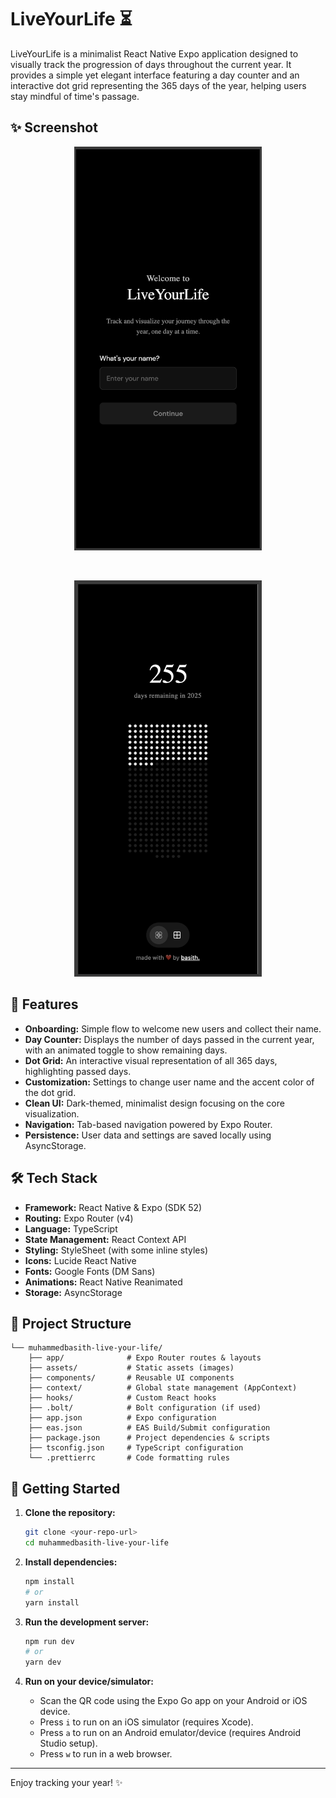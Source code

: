 # LiveYourLife ⏳

LiveYourLife is a minimalist React Native Expo application designed to visually track the progression of days throughout the current year. It provides a simple yet elegant interface featuring a day counter and an interactive dot grid representing the 365 days of the year, helping users stay mindful of time's passage.

## ✨ Screenshot

<p align="center">
  <img src="./assets/readme/first.png" alt="App Screenshot" width="300"/>
</p>
<br />
<p align="center">
  <img src="./assets/readme/home.png" alt="App Home Page" width="300"/>
</p>

## 🚀 Features

*   **Onboarding:** Simple flow to welcome new users and collect their name.
*   **Day Counter:** Displays the number of days passed in the current year, with an animated toggle to show remaining days.
*   **Dot Grid:** An interactive visual representation of all 365 days, highlighting passed days.
*   **Customization:** Settings to change user name and the accent color of the dot grid.
*   **Clean UI:** Dark-themed, minimalist design focusing on the core visualization.
*   **Navigation:** Tab-based navigation powered by Expo Router.
*   **Persistence:** User data and settings are saved locally using AsyncStorage.

## 🛠️ Tech Stack

*   **Framework:** React Native & Expo (SDK 52)
*   **Routing:** Expo Router (v4)
*   **Language:** TypeScript
*   **State Management:** React Context API
*   **Styling:** StyleSheet (with some inline styles)
*   **Icons:** Lucide React Native
*   **Fonts:** Google Fonts (DM Sans)
*   **Animations:** React Native Reanimated
*   **Storage:** AsyncStorage

## 📁 Project Structure

```
└── muhammedbasith-live-your-life/
    ├── app/              # Expo Router routes & layouts
    ├── assets/           # Static assets (images)
    ├── components/       # Reusable UI components
    ├── context/          # Global state management (AppContext)
    ├── hooks/            # Custom React hooks
    ├── .bolt/            # Bolt configuration (if used)
    ├── app.json          # Expo configuration
    ├── eas.json          # EAS Build/Submit configuration
    ├── package.json      # Project dependencies & scripts
    ├── tsconfig.json     # TypeScript configuration
    └── .prettierrc       # Code formatting rules
```

## 🏁 Getting Started

1.  **Clone the repository:**
    ```bash
    git clone <your-repo-url>
    cd muhammedbasith-live-your-life
    ```

2.  **Install dependencies:**
    ```bash
    npm install
    # or
    yarn install
    ```

3.  **Run the development server:**
    ```bash
    npm run dev
    # or
    yarn dev
    ```

4.  **Run on your device/simulator:**
    *   Scan the QR code using the Expo Go app on your Android or iOS device.
    *   Press `i` to run on an iOS simulator (requires Xcode).
    *   Press `a` to run on an Android emulator/device (requires Android Studio setup).
    *   Press `w` to run in a web browser.

---

Enjoy tracking your year! ✨
